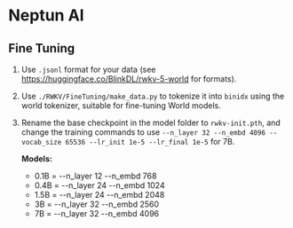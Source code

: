 # Neptun AI

## Fine Tuning

1. Use `.jsonl` format for your data (see https://huggingface.co/BlinkDL/rwkv-5-world for formats).

2. Use `./RWKV/FineTuning/make_data.py` to tokenize it into `binidx` using the world tokenizer, suitable for fine-tuning World models.

3. Rename the base checkpoint in the model folder to `rwkv-init.pth`, and change the training commands to use `--n_layer 32 --n_embd 4096 --vocab_size 65536 --lr_init 1e-5 --lr_final 1e-5` for 7B.

   **Models:**

   - 0.1B = --n_layer 12 --n_embd 768
   - 0.4B = --n_layer 24 --n_embd 1024
   - 1.5B = --n_layer 24 --n_embd 2048
   - 3B = --n_layer 32 --n_embd 2560
   - 7B = --n_layer 32 --n_embd 4096
